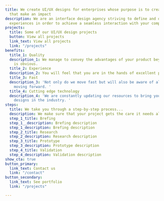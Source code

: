 ```yaml
---
title: We create UI/UX designs for enterprises whose purpose is to create products
  that make an impact
description: We are an interface design agency striving to define and develop user
  experiences in order to achieve a seamless interaction with your company.
projects:
  title: Some of our UI/UX design projects
  button: View all projects
  link_text: View all projects
  link: "/projects"
benefits:
  title_1: Quality
  description_1: We manage to convey the advantages of your product beyond of what
    is obvious.
  title_2: Experience
  description_2: You will feel that you are in the hands of excellent professionals.
  title_3: Fast
  description_3: 'Not only do we move fast but will also be aware of all our steps
    moving forward. '
  title_4: Cutting edge technology
  description_4: 'We are constantly updating our resources to bring you the most innovative
    designs in the industry. '
steps:
  title: We take you through a step-by-step process...
  description: We make sure that your project gets the care it needs all the way through
  step_1_title: Brefing
  step_1__description: Brefing description
  step_1_description: Brefing description
  step_2_title: Research
  step_2_description: Research description
  step_3_title: Prototype
  step_3_description: Prototype description
  step_4_title: Validation
  step_4_description: Validation description
show_cta: true
button_primary:
  link_text: Contact us
  link: "/contact"
button_secondary:
  link_text: See portfolio
  link: "/projects"

---
```

